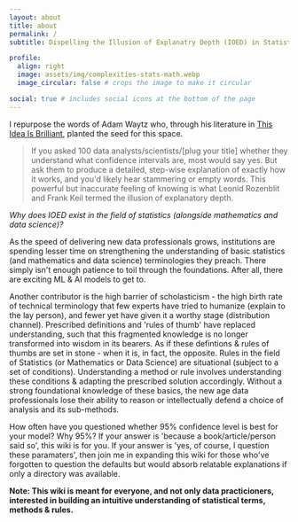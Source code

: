 ```yaml
---
layout: about
title: about
permalink: /
subtitle: Dispelling the Illusion of Explanatry Depth (IOED) in Statistics

profile:
  align: right
  image: assets/img/complexities-stats-math.webp
  image_circular: false # crops the image to make it circular

social: true # includes social icons at the bottom of the page 
---
```


I repurpose the words of Adam Waytz who, through his literature in [This Idea Is Brilliant](https://www.edge.org/conversation/john_brockman-this-idea-is-brilliant), planted the seed for this space.
> If you asked 100 data analysts/scientists/[plug your title] whether they understand what confidence intervals are, most would say yes. But ask them to produce a detailed, step-wise explanation of exactly how it works, and you'd likely hear stammering or empty words. This powerful but inaccurate feeling of knowing is what Leonid Rozenblit and Frank Keil termed the illusion of explanatory depth.

*Why does IOED exist in the field of statistics (alongside mathematics and data science)?*

As the speed of delivering new data professionals grows, institutions are spending lesser time on strengthening the understanding of basic statistics (and mathematics and data science) terminologies they preach. There simply isn't enough patience to toil through the foundations. After all, there are exciting ML & AI models to get to.

Another contributor is the high barrier of scholasticism - the high birth rate of technical terminology that few experts have tried to humanize (explain to the lay person), and fewer yet have given it a worthy stage (distribution channel). Prescribed definitions and 'rules of thumb' have replaced understanding, such that this fragmented knowledge is no longer transformed into wisdom in its bearers. As if these defintions & rules of thumbs are set in stone - when it is, in fact, the opposite. Rules in the field of Statistics (or Mathematics or Data Science) are situational (subject to a set of conditions). Understanding a method or rule involves understanding these conditions & adapting the prescribed solution accordingly. Without a strong foundational knowledge of these basics, the new age data professionals lose their ability to reason or intellectually defend a choice of analysis and its sub-methods. 

How often have you questioned whether 95% confidence level is best for your model? Why 95%? If your answer is 'because a book/article/person said so', this wiki is for you. If your answer is 'yes, of course, I question these paramaters', then join me in expanding this wiki for those who've forgotten to question the defaults but would absorb relatable explanations if only a directory was available.

**Note: This wiki is meant for everyone, and not only data practicioners, interested in building an intuitive understanding of statistical terms, methods & rules.**
